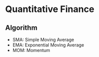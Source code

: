 # Quantitative Finance
## Algorithm
* SMA: Simple Moving Average
* EMA: Exponential Moving Average
* MOM: Momentum
